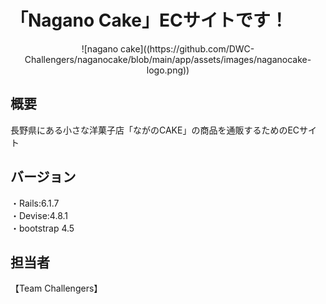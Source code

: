 # 「Nagano Cake」ECサイトです！
<p align="center">
 ![nagano cake]((https://github.com/DWC-Challengers/naganocake/blob/main/app/assets/images/naganocake-logo.png))
</p>

## 概要
長野県にある小さな洋菓子店「ながのCAKE」の商品を通販するためのECサイト

## バージョン
・Rails:6.1.7</br>
・Devise:4.8.1</br>
・bootstrap 4.5</br>

## 担当者
【Team Challengers】
